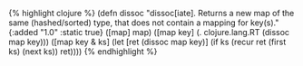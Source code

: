 {% highlight clojure %}
(defn dissoc
  "dissoc[iate]. Returns a new map of the same (hashed/sorted) type,
  that does not contain a mapping for key(s)."
  {:added "1.0"
   :static true}
  ([map] map)
  ([map key]
   (. clojure.lang.RT (dissoc map key)))
  ([map key & ks]
   (let [ret (dissoc map key)]
     (if ks
       (recur ret (first ks) (next ks))
       ret))))
{% endhighlight %}
